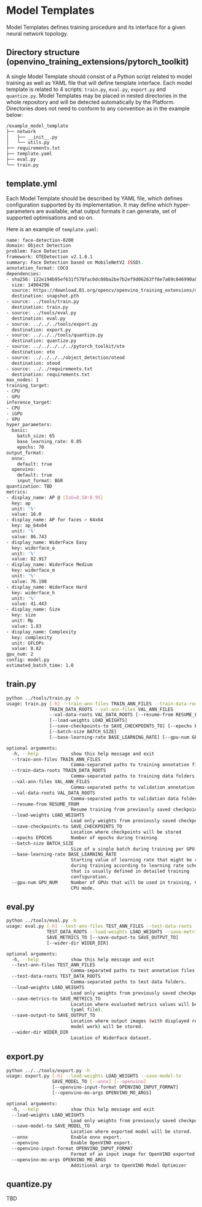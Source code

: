 # Model Templates

Model Templates defines training procedure and its interface for a given neural network topology.

## Directory structure (openvino_training_extensions/pytorch_toolkit)

A single Model Template should consist of a Python script related to model training as well
as YAML file that will define template interface. Each model template is related to 4 scripts: `train.py`, `eval.py`, `export.py` and `quantize.py`. Model Templates may be placed in nested directories in the whole repository and will be detected
automatically by the Platform. Directories does not need to conform to any convention as in the example below:

```bash
/example_model_template
├── network
│   ├── __init__.py
│   └── utils.py
├── requirements.txt
├── template.yaml
├── eval.py
└── train.py
```

## template.yml

Each Model Template should be described by YAML file, which defines configuration supported by its
implementation. It may define which hyper-parameters are available, what output formats it can
generate, set of supported optimisations and so on.

Here is an example of `template.yaml`:

```bash
name: face-detection-0200
domain: Object Detection
problem: Face Detection
framework: OTEDetection v2.1.0.1
summary: Face Detection based on MobileNetV2 (SSD).
annotation_format: COCO
dependencies:
- sha256: 122e194b95ef631f578fac0dc88ba2be7b2ef9d06263ff6e7a69c846990a85f7
  size: 14904296
  source: https://download.01.org/opencv/openvino_training_extensions/models/object_detection/v2/face-detection-0200.pth
  destination: snapshot.pth
- source: ../tools/train.py
  destination: train.py
- source: ../tools/eval.py
  destination: eval.py
- source: ../../../tools/export.py
  destination: export.py
- source: ../../../tools/quantize.py
  destination: quantize.py
- source: ../../../../../pytorch_toolkit/ote
  destination: ote
- source: ../../../../object_detection/oteod
  destination: oteod
- source: ../../requirements.txt
  destination: requirements.txt
max_nodes: 1
training_target:
- CPU
- GPU
inference_target:
- CPU
- iGPU
- VPU
hyper_parameters:
  basic:
    batch_size: 65
    base_learning_rate: 0.05
    epochs: 70
output_format:
  onnx:
    default: true
  openvino:
    default: true
    input_format: BGR
quantization: TBD
metrics:
- display_name: AP @ [IoU=0.50:0.95]
  key: ap
  unit: '%'
  value: 16.0
- display_name: AP for faces > 64x64
  key: ap_64x64
  unit: '%'
  value: 86.743
- display_name: WiderFace Easy
  key: widerface_e
  unit: '%'
  value: 82.917
- display_name: WiderFace Medium
  key: widerface_m
  unit: '%'
  value: 76.198
- display_name: WiderFace Hard
  key: widerface_h
  unit: '%'
  value: 41.443
- display_name: Size
  key: size
  unit: Mp
  value: 1.83
- display_name: Complexity
  key: complexity
  unit: GFLOPs
  value: 0.82
gpu_num: 2
config: model.py
estimated_batch_time: 1.0

```

## train.py
```bash
python ../tools/train.py -h
usage: train.py [-h] --train-ann-files TRAIN_ANN_FILES --train-data-roots
                TRAIN_DATA_ROOTS --val-ann-files VAL_ANN_FILES
                --val-data-roots VAL_DATA_ROOTS [--resume-from RESUME_FROM]
                [--load-weights LOAD_WEIGHTS]
                [--save-checkpoints-to SAVE_CHECKPOINTS_TO] [--epochs EPOCHS]
                [--batch-size BATCH_SIZE]
                [--base-learning-rate BASE_LEARNING_RATE] [--gpu-num GPU_NUM]

optional arguments:
  -h, --help            show this help message and exit
  --train-ann-files TRAIN_ANN_FILES
                        Comma-separated paths to training annotation files.
  --train-data-roots TRAIN_DATA_ROOTS
                        Comma-separated paths to training data folders.
  --val-ann-files VAL_ANN_FILES
                        Comma-separated paths to validation annotation files.
  --val-data-roots VAL_DATA_ROOTS
                        Comma-separated paths to validation data folders.
  --resume-from RESUME_FROM
                        Resume training from previously saved checkpoint
  --load-weights LOAD_WEIGHTS
                        Load only weights from previously saved checkpoint
  --save-checkpoints-to SAVE_CHECKPOINTS_TO
                        Location where checkpoints will be stored
  --epochs EPOCHS       Number of epochs during training
  --batch-size BATCH_SIZE
                        Size of a single batch during training per GPU.
  --base-learning-rate BASE_LEARNING_RATE
                        Starting value of learning rate that might be changed
                        during training according to learning rate schedule
                        that is usually defined in detailed training
                        configuration.
  --gpu-num GPU_NUM     Number of GPUs that will be used in training, 0 is for
                        CPU mode.
```

## eval.py
```bash
python ../tools/eval.py -h
usage: eval.py [-h] --test-ann-files TEST_ANN_FILES --test-data-roots
               TEST_DATA_ROOTS --load-weights LOAD_WEIGHTS --save-metrics-to
               SAVE_METRICS_TO [--save-output-to SAVE_OUTPUT_TO]
               [--wider-dir WIDER_DIR]

optional arguments:
  -h, --help            show this help message and exit
  --test-ann-files TEST_ANN_FILES
                        Comma-separated paths to test annotation files.
  --test-data-roots TEST_DATA_ROOTS
                        Comma-separated paths to test data folders.
  --load-weights LOAD_WEIGHTS
                        Load only weights from previously saved checkpoint
  --save-metrics-to SAVE_METRICS_TO
                        Location where evaluated metrics values will be stored
                        (yaml file).
  --save-output-to SAVE_OUTPUT_TO
                        Location where output images (with displayed result of
                        model work) will be stored.
  --wider-dir WIDER_DIR
                        Location of WiderFace dataset.
```

## export.py
```bash
python ../../tools/export.py -h
usage: export.py [-h] --load-weights LOAD_WEIGHTS --save-model-to
                 SAVE_MODEL_TO [--onnx] [--openvino]
                 [--openvino-input-format OPENVINO_INPUT_FORMAT]
                 [--openvino-mo-args OPENVINO_MO_ARGS]

optional arguments:
  -h, --help            show this help message and exit
  --load-weights LOAD_WEIGHTS
                        Load only weights from previously saved checkpoint
  --save-model-to SAVE_MODEL_TO
                        Location where exported model will be stored.
  --onnx                Enable onnx export.
  --openvino            Enable OpenVINO export.
  --openvino-input-format OPENVINO_INPUT_FORMAT
                        Format of an input image for OpenVINO exported model.
  --openvino-mo-args OPENVINO_MO_ARGS
                        Additional args to OpenVINO Model Optimizer
```
## quantize.py
TBD
